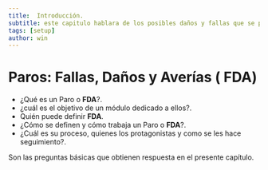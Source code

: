 ```yaml
---
title:  Introducción.
subtitle: este capitulo hablara de los posibles daños y fallas que se pueden presentar, la seccion fda expone como solucionarlo .
tags: [setup]
author: win
---
```

# Paros: Fallas, Daños y Averías ( **FDA**)

- ¿Qué es un Paro o  **FDA**?. 
- ¿cuál es el objetivo de un módulo dedicado a ellos?.
- Quién puede definir  **FDA**.
- ¿Cómo se definen y cómo trabaja un Paro o  **FDA**?. 
- ¿Cuál es su proceso, quienes los protagonistas y como se les hace seguimiento?.

Son las preguntas básicas que obtienen respuesta en el presente capítulo.
